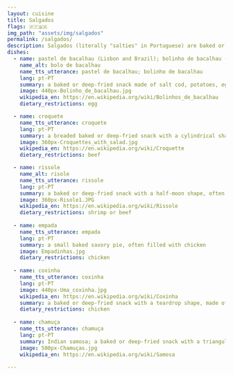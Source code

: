 ```yaml
---
layout: cuisine
title: Salgados
flags: 🇵🇹🇧🇷
img_path: "assets/img/salgados"
permalink: /salgados/
description: Salgados (literally "salties" in Portuguese) are baked or deep-fried savory snacks found in bars and cafés throughout Portugal and Brazil.
dishes:
  - name: pastel de bacalhau (Lisbon and Brazil); bolinho de bacalhau (N. Portugal)
    name_alt: bolo de bacalhau
    name_tts_utterance: pastel de bacalhau; bolinho de bacalhau
    lang: pt-PT
    summary: a baked or deep-fried snack made of salt cod, potatoes, eggs, parsley, and onion
    image: 440px-Bolinho_de_bacalhau.jpg
    wikipedia_en: https://en.wikipedia.org/wiki/Bolinhos_de_bacalhau
    dietary_restrictions: egg

  - name: croquete
    name_tts_utterance: croquete
    lang: pt-PT
    summary: a breaded baked or deep-fried snack with a cylindrical shape, often made of minced beef
    image: 360px-Croquettes_with_salad.jpg
    wikipedia_en: https://en.wikipedia.org/wiki/Croquette
    dietary_restrictions: beef

  - name: rissole
    name_alt: risole
    name_tts_utterance: rissole
    lang: pt-PT
    summary: a baked or deep-fried snack with a half-moon shape, often filled with shrimp in Béchamel sauce
    image: 360px-Risole1.JPG
    wikipedia_en: https://en.wikipedia.org/wiki/Rissole
    dietary_restrictions: shrimp or beef
     
  - name: empada
    name_tts_utterance: empada
    lang: pt-PT
    summary: a small baked savory pie, often filled with chicken
    image: Empadinhas.jpg
    dietary_restrictions: chicken
     
  - name: coxinha
    name_tts_utterance: coxinha
    lang: pt-PT
    image: 440px-Uma_coxinha.jpg
    wikipedia_en: https://en.wikipedia.org/wiki/Coxinha
    summary: a baked or deep-fried snack with a teardrop shape, made of shredded chicken meat
    dietary_restrictions: chicken
      
  - name: chamuça
    name_tts_utterance: chamuça
    lang: pt-PT
    summary: Indian samosa; a baked or deep-fried snack with a triangular shape, often with chicken or vegetable filling
    image: 500px-Chamuças.jpg
    wikipedia_en: https://en.wikipedia.org/wiki/Samosa
    
---
```

